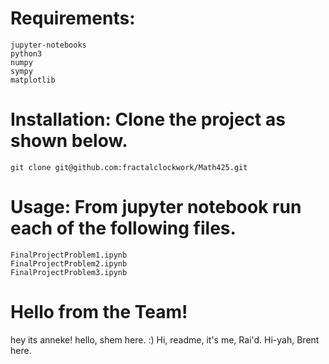 # Requirements:
	jupyter-notebooks
	python3
	numpy
	sympy
	matplotlib

# Installation:  Clone the project as shown below.
	git clone git@github.com:fractalclockwork/Math425.git

# Usage:  From jupyter notebook run each of the following files.
	FinalProjectProblem1.ipynb
	FinalProjectProblem2.ipynb
	FinalProjectProblem3.ipynb


# Hello from the Team! 

 hey its anneke!
 hello, shem here. :)
 Hi, readme, it's me, Rai'd. 
 Hi-yah, Brent here. 
